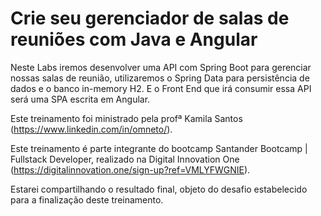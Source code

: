 # Crie seu gerenciador de salas de reuniões com Java e Angular
Neste Labs iremos desenvolver uma API com Spring Boot para gerenciar nossas salas de reunião, utilizaremos o Spring Data para persistência de dados e o banco in-memory H2. E o Front End que irá consumir essa API será uma SPA escrita em Angular.

Este treinamento foi ministrado pela profª Kamila Santos (https://www.linkedin.com/in/omneto/).

Este treinamento é parte integrante do bootcamp Santander Bootcamp | Fullstack Developer, realizado na Digital Innovation One (https://digitalinnovation.one/sign-up?ref=VMLYFWGNIE).

Estarei compartilhando o resultado final, objeto do desafio estabelecido para a finalização deste treinamento.
